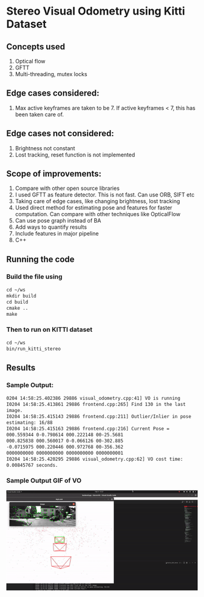 # Stereo Visual Odometry using Kitti Dataset

## Concepts used
1. Optical flow
2. GFTT
3. Multi-threading, mutex locks

## Edge cases considered:
1. Max active keyframes are taken to be 7. If active keyframes < 7, this has been taken care of.

## Edge cases not considered:
1. Brightness not constant
2. Lost tracking, reset function is not implemented

## Scope of improvements:
1. Compare with other open source libraries
2. I used GFTT as feature detector. This is not fast. Can use ORB, SIFT etc
3. Taking care of edge cases, like changing brightness, lost tracking
4. Used direct method for estimating pose and features for faster computation. Can compare with other techniques like OpticalFlow
5. Can use pose graph instead of BA
6. Add ways to quantify results
7. Include features in major pipeline
8. C++

## Running the code
### Build the file using
```
cd ~/ws
mkdir build
cd build
cmake ..
make
```
### Then to run on KITTI dataset

```
cd ~/ws
bin/run_kitti_stereo
```

## Results

### Sample Output:

```
0204 14:58:25.402386 29886 visual_odometry.cpp:41] VO is running
I0204 14:58:25.413861 29886 frontend.cpp:265] Find 130 in the last image.
I0204 14:58:25.415143 29886 frontend.cpp:211] Outlier/Inlier in pose estimating: 16/88
I0204 14:58:25.415163 29886 frontend.cpp:216] Current Pose = 
000.559344 0-0.798614 000.222148 00-25.5681
000.825838 000.560017 0-0.066126 00-302.885
-0.0715975 000.220446 000.972768 00-356.362
0000000000 0000000000 0000000000 0000000001
I0204 14:58:25.420295 29886 visual_odometry.cpp:62] VO cost time: 0.00845767 seconds.
```

### Sample Output GIF of VO
![Output](result.gif)

